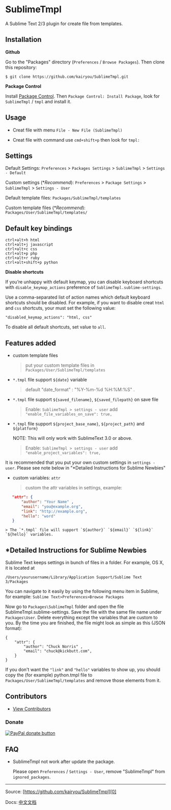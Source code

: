 SublimeTmpl
===========

A Sublime Text 2/3 plugin for create file from templates.

Installation
------------

**Github**

Go to the "Packages" directory (`Preferences` / `Browse Packages`). Then clone this repository:

    $ git clone https://github.com/kairyou/SublimeTmpl.git

**Package Control**

Install [Package Control][1]. Then `Package Control: Install Package`, look for `SublimeTmpl` / `tmpl` and install it.

Usage
-----

- Creat file with menu
   `File - New File (SublimeTmpl)`

- Creat file with command
   use `cmd+shift+p` then look for `tmpl:`

Settings
--------

Default Settings: `Preferences` > `Packages Settings` > `SublimeTmpl` > `Settings - Default`

Custom settings (**Recommend*): `Preferences` > `Package Settings` > `SublimeTmpl` > `Settings - User`

Default template files: `Packages/SublimeTmpl/templates`

Custom template files (**Recommend*): `Packages/User/SublimeTmpl/templates/`


Default key bindings
--------------------

    ctrl+alt+h html
    ctrl+alt+j javascript
    ctrl+alt+c css
    ctrl+alt+p php
    ctrl+alt+r ruby
    ctrl+alt+shift+p python

**Disable shortcuts**

If you’re unhappy with default keymap, you can disable keyboard shortcuts with `disable_keymap_actions` preference of `SublimeTmpl.sublime-settings`.

Use a comma-separated list of action names which default keyboard shortcuts should be disabled. For example, if you want to disable creat `html` and `css` shortcuts, your must set the following value:

    "disabled_keymap_actions": "html, css"

To disable all default shortcuts, set value to `all`.


## Features added

- custom template files

    > put your custom template files in `Packages/User/SublimeTmpl/templates`  

- `*.tmpl` file support `${date}` variable

    > default "date_format" : "%Y-%m-%d %H:%M:%S" .

- `*.tmpl` file support `${saved_filename}`, `${saved_filepath}` on save file

    > Enable: `SublimeTmpl > settings - user` add `"enable_file_variables_on_save": true,`

- `*.tmpl` file support `${project_base_name}`, `${project_path}` and `${platform}`

    NOTE: This will only work with SublimeText 3.0 or above.

    > Enable: `SublimeTmpl > settings - user` add `"enable_project_variables": true,`


It is recommended that you put your own custom settings in `settings - user`.  Please see note below in "*Detailed Instructions for Sublime Newbies"

- custom variables: `attr`

    > custom the attr variables in settings, example:
    >
 ``` json
    "attr": {
        "author": "Your Name" ,
        "email": "you@example.org",
        "link": "http://example.org",
        "hello": "word"
    }
```

    > The `*.tmpl` file will support `${author}` `${email}` `${link}` `${hello}` variables.

*Detailed Instructions for Sublime Newbies
-----------------------------------------

Sublime Text keeps settings in bunch of files in a folder. For example, OS X, it is located at

```/Users/yourusername/Library/Application Support/Sublime Text 3/Packages```

You can navigate to it easily by using the following menu item in Sublime, for example: `Sublime Text>Preferences>Browse Packages`

Now go to `Packages\SublimeTmpl` folder and open the file SublimeTmpl.sublime-settings.  Save the file with the same file name under `Packages\User`. Delete everything except the variables that are custom to you. By the time you are finished, the file might look as simple as this (JSON format):
```
{
    "attr": {
        "author": "Chuck Norris" ,
        "email": "chuck@kickbutt.com",
    }
}
```

If you don't want the  `"link"` and `"hello"` variables to show up, you should copy the (for example) python.tmpl file to `Packages/User/SublimeTmpl/templates` and remove those elements from it.  


Contributors
-------
- [View Contributors](https://github.com/kairyou/SublimeTmpl/graphs/contributors)

### Donate
<span class="badge-paypal"><a href="https://www.paypal.me/kairyou" title="Donate to this project using Paypal"><img src="https://img.shields.io/badge/paypal-donate-yellow.svg" alt="PayPal donate button" /></a></span>

FAQ
---
- SublimeTmpl not work after update the package.

    Please open `Preferences` / `Settings - User`, remove "SublimeTmpl" from `ignored_packages`.

--------------------
Source: [https://github.com/kairyou/SublimeTmpl][0]

Docs: [中文文档](http://www.fantxi.com/blog/archives/sublime-template-engine-sublimetmpl/)


[0]: https://github.com/kairyou/SublimeTmpl
[1]: https://packagecontrol.io
